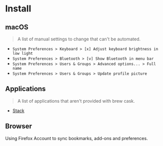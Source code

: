 # Install

## macOS

> A list of manual settings to change that can't be automated.

* `System Preferences > Keyboard > [x] Adjust keyboard brightness in low light`
* `System Preferences > Bluetooth > [v] Show Bluetooth in menu bar`
* `System Preferences > Users & Groups > Advanced options... > Full name`
* `System Preferences > Users & Groups > Update profile picture`

## Applications

> A list of applications that aren't provided with brew cask.
* [Stack](https://mirror.transip.net/stack/software/Stack-osx-latest.pkg)

## Browser

Using Firefox Account to sync bookmarks, add-ons and preferences. 